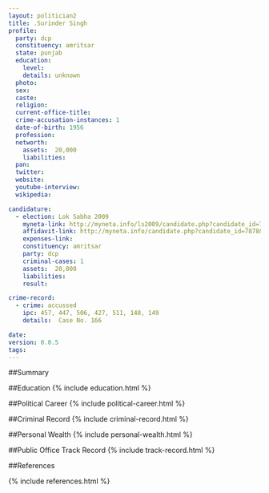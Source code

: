 ```yaml
---
layout: politician2
title: .Surinder Singh
profile: 
  party: dcp
  constituency: amritsar
  state: punjab
  education: 
    level: 
    details: unknown
  photo: 
  sex: 
  caste: 
  religion: 
  current-office-title: 
  crime-accusation-instances: 1
  date-of-birth: 1956
  profession: 
  networth: 
    assets:  20,000
    liabilities: 
  pan: 
  twitter: 
  website: 
  youtube-interview: 
  wikipedia: 

candidature: 
  - election: Lok Sabha 2009
    myneta-link: http://myneta.info/ls2009/candidate.php?candidate_id=7878
    affidavit-link: http://myneta.info/candidate.php?candidate_id=7878&scan=original
    expenses-link: 
    constituency: amritsar 
    party: dcp
    criminal-cases: 1
    assets:  20,000
    liabilities: 
    result:  

crime-record: 
  - crime: accussed
    ipc: 457, 447, 506, 427, 511, 148, 149
    details:  Case No. 166  

date: 
version: 0.0.5
tags: 
---
```

##Summary


##Education
{% include education.html %}


##Political Career
{% include political-career.html %}


##Criminal Record
{% include criminal-record.html %}


##Personal Wealth
{% include personal-wealth.html %}


##Public Office Track Record
{% include track-record.html %}


##References


{% include references.html %}